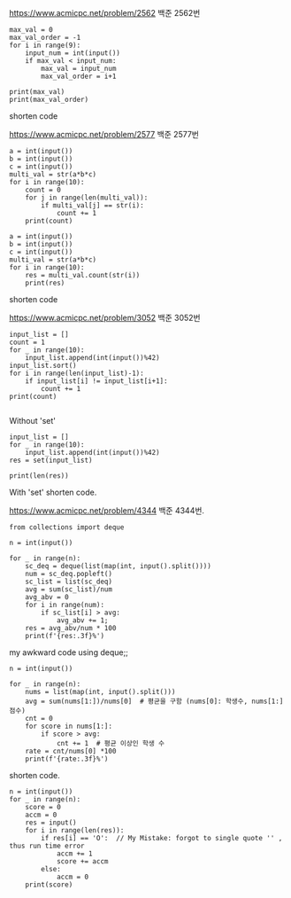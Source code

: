 https://www.acmicpc.net/problem/2562 백준 2562번

```
max_val = 0
max_val_order = -1
for i in range(9):
    input_num = int(input())
    if max_val < input_num:
        max_val = input_num
        max_val_order = i+1
        
print(max_val)
print(max_val_order)
```

shorten code

https://www.acmicpc.net/problem/2577 백준 2577번
```
a = int(input())
b = int(input())
c = int(input())
multi_val = str(a*b*c)
for i in range(10):
    count = 0
    for j in range(len(multi_val)):
        if multi_val[j] == str(i):
            count += 1
    print(count)
```
```
a = int(input())
b = int(input())
c = int(input())
multi_val = str(a*b*c)
for i in range(10):
    res = multi_val.count(str(i))
    print(res)
```

shorten code


https://www.acmicpc.net/problem/3052 백준 3052번

```
input_list = []
count = 1
for _ in range(10):
    input_list.append(int(input())%42)
input_list.sort()
for i in range(len(input_list)-1):
    if input_list[i] != input_list[i+1]:
        count += 1
print(count)
        
```
Without 'set'

```
input_list = []
for _ in range(10):
    input_list.append(int(input())%42)
res = set(input_list)
    
print(len(res))
``` 
With 'set'
shorten code.


https://www.acmicpc.net/problem/4344 백준 4344번.

```
from collections import deque

n = int(input())

for _ in range(n):
    sc_deq = deque(list(map(int, input().split())))
    num = sc_deq.popleft()
    sc_list = list(sc_deq)
    avg = sum(sc_list)/num
    avg_abv = 0
    for i in range(num):
        if sc_list[i] > avg:
            avg_abv += 1;
    res = avg_abv/num * 100
    print(f'{res:.3f}%')
```
my awkward code using deque;;

```
n = int(input())

for _ in range(n):
    nums = list(map(int, input().split()))
    avg = sum(nums[1:])/nums[0]  # 평균을 구함 (nums[0]: 학생수, nums[1:] 점수)
    cnt = 0
    for score in nums[1:]:
        if score > avg:
            cnt += 1  # 평균 이상인 학생 수
    rate = cnt/nums[0] *100
    print(f'{rate:.3f}%')
```
shorten code.

```
n = int(input())
for _ in range(n):
    score = 0
    accm = 0
    res = input()
    for i in range(len(res)):
        if res[i] == 'O':  // My Mistake: forgot to single quote '' , thus run time error
            accm += 1
            score += accm
        else:
            accm = 0
    print(score)
```
